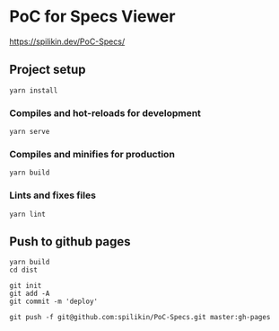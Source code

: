 # PoC for Specs Viewer 

https://spilikin.dev/PoC-Specs/

## Project setup
```
yarn install
```

### Compiles and hot-reloads for development
```
yarn serve
```

### Compiles and minifies for production
```
yarn build
```

### Lints and fixes files
```
yarn lint
```

## Push to github pages
```
yarn build
cd dist

git init
git add -A
git commit -m 'deploy'

git push -f git@github.com:spilikin/PoC-Specs.git master:gh-pages
```